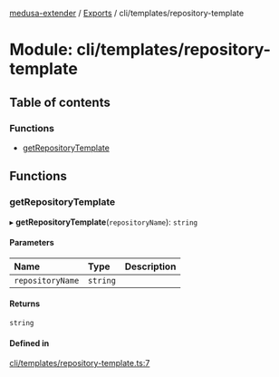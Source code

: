 [medusa-extender](../README.md) / [Exports](../modules.md) / cli/templates/repository-template

# Module: cli/templates/repository-template

## Table of contents

### Functions

- [getRepositoryTemplate](cli_templates_repository_template.md#getrepositorytemplate)

## Functions

### getRepositoryTemplate

▸ **getRepositoryTemplate**(`repositoryName`): `string`

#### Parameters

| Name | Type | Description |
| :------ | :------ | :------ |
| `repositoryName` | `string` |  |

#### Returns

`string`

#### Defined in

[cli/templates/repository-template.ts:7](https://github.com/adrien2p/medusa-extender/blob/12c4270/src/cli/templates/repository-template.ts#L7)
